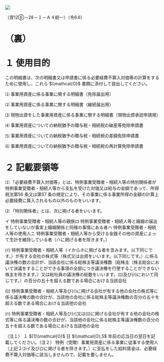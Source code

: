 ![](https://www.nta.go.jp/tmp/73d08df3-646e-4480-8d98-d9dc9ba1120c/images/a97778abd8a8940d0ef0d9deafc05269c59777ba87de1f66da40c26e5b1b3e6a.jpg)

（資12⑥－28－１－Ａ４統一）（令6.6）

# （裏）

# １ 使用目的

この明細書は、次の明細書又は申請書に係る必要経費不算入対価等の計算をするために使用し、これら $\\mathcal{O}$ 書類に添付して提出してください。

⑴ 事業用資産に係る事業に関する明細書（免除届出用）

⑵ 事業用資産に係る事業に関する明細書（継続届出用）

⑶ 現物出資をした事業用資産に係る事業に関する明細書（現物出資承認申請用）

⑷ 事業用資産についての納税猶予の贈与税・相続税の破産等免除申請書

⑸ 事業用資産についての納税猶予の贈与税・相続税の差額免除申請書

⑹ 事業用資産についての納税猶予の贈与税・相続税の再計算免除申請書

# ２ 記載要領等

⑴ 「必要経費不算入対価等」とは、特例事業受贈者・相続人等の特別関係者が特例事業受贈者・相続人等から支払を受けた対価又は給与の金額であって、所得税法第56 条又は第57 条の規定により、その事業に係る事業所得の金額の計算上必要経費に算入されるもの以外のものをいいます。

⑵ 「特別関係者」とは、次に掲げる者をいいます。

イ 特例事業受贈者・相続人等の親族ロ 特例事業受贈者・相続人等と婚姻の届出をしていないが事実上婚姻関係と同様の事情にある者ハ 特例事業受贈者・相続人等の使用人ニ 特例事業受贈者・相続人等から受ける金銭その他の資産によって生計を維持している者（ハに掲げる者を除きます。）

(ｲ) 特例事業受贈者・相続人等（イからホに掲げる者を含みます。以下同じです。）が有する会社の株式等（株式又は出資をいいます。以下同じです。）に係る議決権の数の合計が、当該会社に係る総株主等議決権数（総株主（株主総会において決議をすることができる事項の全部につき議決権を行使することができない株主を除きます。）又は総社員の議決権の総数をいいます。(ﾛ)及び(ﾊ)において同じです。）の百分の五十を超える数である場合における当該会社

(ﾛ) 特例事業受贈者・相続人等及び(ｲ)に掲げる会社が有する他の会社の株式等に係る議決権の数の合計が、当該他の会社に係る総株主等議決権数の百分の五十を超える数である場合における当該他の会社

(ﾊ) 特例事業受贈者・相続人等及び(ｲ)又は(ﾛ)に掲げる会社が有する他の会社の株式等に係る議決権の数の合計が、当該他の会社に係る総株主等議決権数の百分の五十を超える数である場合における当該他の会社

（注１） １ $(1)\\mathcal{O}$ 日 $\\mathcal{O},5$ 年前の応当日の翌日を記載してください。（注２） 特例（受贈）事業用資産に係る事業に従事する使用人（上記２⑵イ及びロに掲げる者を除きます。）に支払をした給料賃金は、必要経費不算入対価等に該当しませんので、記載を要しません。